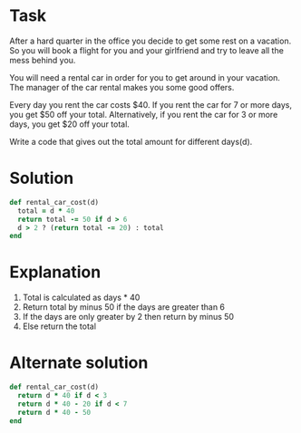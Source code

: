 # Task
After a hard quarter in the office you decide to get some rest on a vacation. 
So you will book a flight for you and your girlfriend and try to leave all the mess behind you.

You will need a rental car in order for you to get around in your vacation. 
The manager of the car rental makes you some good offers.

Every day you rent the car costs $40. If you rent the car for 7 or more days, you get $50 off your total. 
Alternatively, if you rent the car for 3 or more days, you get $20 off your total.

Write a code that gives out the total amount for different days(d).

# Solution
```ruby
def rental_car_cost(d)
  total = d * 40
  return total -= 50 if d > 6
  d > 2 ? (return total -= 20) : total
end
```

# Explanation
1. Total is calculated as days * 40
2. Return total by minus 50 if the days are greater than 6
3. If the days are only greater by 2 then return by minus 50
4. Else return the total

# Alternate solution
```ruby
def rental_car_cost(d)
  return d * 40 if d < 3
  return d * 40 - 20 if d < 7
  return d * 40 - 50
end
```
